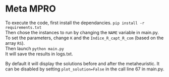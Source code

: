 # Meta MPRO
To execute the code, first install the dependancies.
```pip install -r requirements.txt```  
Then chose the instances to run by changing the `NAME` variable in main.py.  
To set the parameters, change `K` and the `Indice_R_capt_R_com` (based on the array `RS`).  
Then launch ```python main.py```  
It will save the results in logs.txt.  

By default it will display the solutions before and after the metaheuristic. It can be disabled by setting `plot_solution=False` in the call line 67 in main.py.
